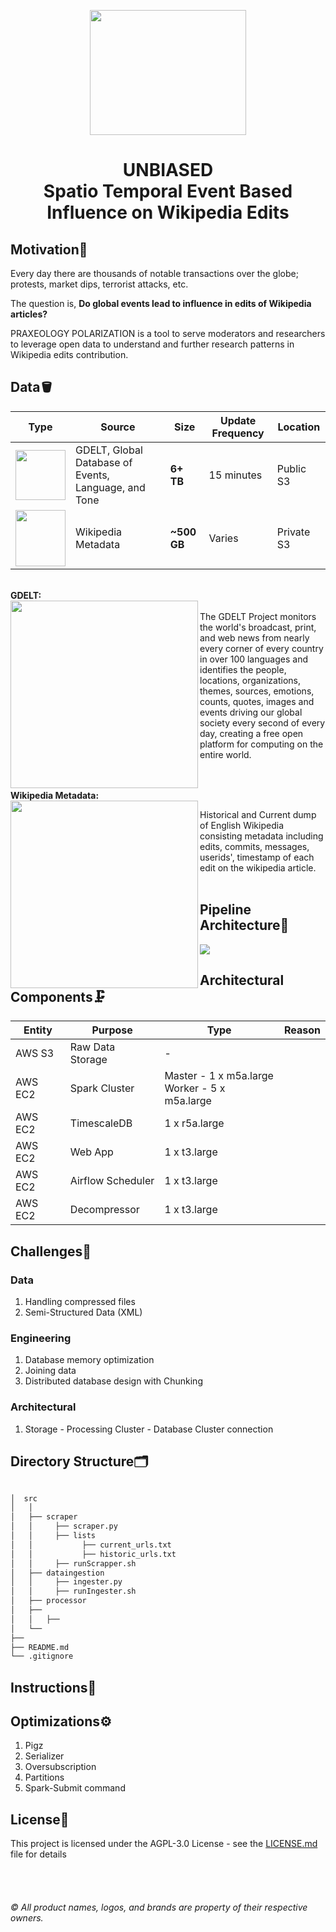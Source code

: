 <p align="center"><img src="https://github.com/pratikwatwani/Event-Based-Influence-on-Wikipedia/blob/master/assets/logo.png" width="250" height="200" margin-right=500px></p>

# <h1 align="center">UNBIASED</br>Spatio Temporal Event Based Influence on Wikipedia Edits</h1>

## Motivation🚀 
Every day there are thousands of notable transactions over the globe; protests, market dips, terrorist attacks, etc. 

The question is, <b>Do global events lead to influence in edits of Wikipedia articles?</b>

PRAXEOLOGY POLARIZATION is a tool to serve moderators and researchers to leverage open data to understand and further research patterns in Wikipedia edits contribution. 

## Data🪣
| Type | Source                                               | Size    | Update Frequency | Location   |
|------|------------------------------------------------------|---------|------------------|------------|
|  <img src="https://github.com/pratikwatwani/Event-Based-Influence-on-Wikipedia/blob/master/assets/structured%20data.png" width="80" margin-right="80">    | GDELT, Global Database of Events, Language, and Tone |   <b>6+ TB</b>  |    15 minutes    |  Public S3 |
|  <img src="https://github.com/pratikwatwani/Event-Based-Influence-on-Wikipedia/blob/master/assets/unstructured%20data.png" width="80" height='90' margin-right="80">     | Wikipedia Metadata                                   | <b>~500 GB</b> |      Varies      | Private S3 |

</br><b>GDELT:</b></br><img align ='left' src="https://maelfabien.github.io/assets/images/header.jpg" width="300"></br>
The GDELT Project monitors the world's broadcast, print, and web news from nearly every corner of every country in over 100 languages and identifies the people, locations, organizations, themes, sources, emotions, counts, quotes, images and events driving our global society every second of every day, creating a free open platform for computing on the entire world.</br></br>

</br><b>Wikipedia Metadata:</b></br><img align ='left' src="https://www.bunkered.co.uk/uploads/site/_articleBodyImage/Wikipedia-logo-1024x576.jpg" width="300" margin-top="-5%">  

Historical and Current dump of English Wikipedia consisting metadata including edits, commits, messages, userids', timestamp of each edit on the wikipedia article.</br></br>



## Pipeline Architecture🔗
<img align='center' src="https://github.com/pratikwatwani/Event-Based-Influence-on-Wikipedia/blob/master/assets/pipeline.png"><br/>

## Architectural Components🗜️
| Entity  | Purpose          | Type                                             |Reason                                   |
|---------|------------------|--------------------------------------------------|-----------------------------------------|
| AWS S3  | Raw Data Storage | -                                                |
| AWS EC2 | Spark Cluster    | Master - 1 x m5a.large<br>Worker - 5 x m5a.large |
| AWS EC2 | TimescaleDB      | 1 x r5a.large                                    |
| AWS EC2 | Web App          | 1 x t3.large                                     |
| AWS EC2 | Airflow Scheduler| 1 x t3.large                                     |
| AWS EC2 | Decompressor     | 1 x t3.large                                     |


## Challenges🤕
### Data
1. Handling compressed files
2. Semi-Structured Data (XML)

### Engineering
1. Database memory optimization
2. Joining data
3. Distributed database design with Chunking

### Architectural 
1. Storage - Processing Cluster - Database Cluster connection

## Directory Structure🗂️
```bash

│  src
│   │ 
│   ├── scraper
│   │     ├── scraper.py
│   │     ├── lists
│   │           ├── current_urls.txt
│   │           ├── historic_urls.txt
│   │     ├── runScrapper.sh
│   ├── dataingestion
│   │     ├── ingester.py
│   │     ├── runIngester.sh
│   ├── processor
│   ├── 
│   │   ├── 
│   └── 
├── 
├── README.md
└── .gitignore
```

## Instructions📝

## Optimizations⚙️
1. Pigz
2. Serializer
3. Oversubscription
4. Partitions
5. Spark-Submit command

## License🔑

This project is licensed under the AGPL-3.0 License - see the [LICENSE.md](LICENSE.md) file for details

<br/><br/><h6>&copy; All product names, logos, and brands are property of their respective owners.</h6>
